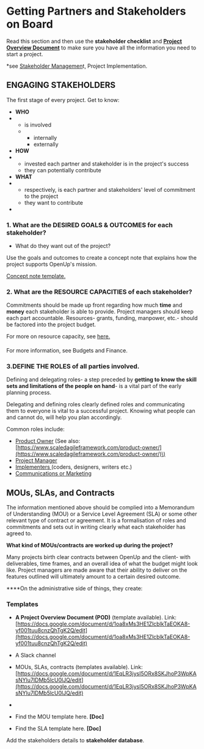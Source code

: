 # Getting Partners and Stakeholders on Board

Read this section and then use the **stakeholder checklist** and [**Project Overview Document**](https://docs.google.com/document/d/1xDjx5-Wfqbsi8WnyaOrEQd-r98a_p27Jjp6WQ4nj_zc/edit) to make sure you have all the information you need to start a project.

\*see [Stakeholder Managemen](../project-planning/stakeholder-management.md)t, Project Implementation.

## ENGAGING STAKEHOLDERS

The first stage of every project. Get to know: 

* **WHO** 
* * is involved
  * * internally
    * externally
* **HOW** 
* * invested each partner and stakeholder is in the project's success
  * they can potentially contribute
* **WHAT** 
* * respectively, is each partner and stakeholders' level of commitment to the project
  * they want to contribute
* 
### 1. What are the DESIRED GOALS & OUTCOMES for each stakeholder?

* What do they want out of the project? 

Use the goals and outcomes to create a concept note that explains how the project supports OpenUp's mission. 

[Concept note template.](https://docs.google.com/document/d/1K-mBZlabZYBi_LApktb7eYpmR1NCo7M8oroDechZfA8/edit) 

### 2. What are the RESOURCE CAPACITIES of each stakeholder?

Commitments should be made up front regarding how much **time** and **money** each stakeholder is able to provide. Project managers should keep each part accountable. Resources- grants, funding, manpower, etc.- should be factored into the project budget. 

For more on resource capacity, see [here.](defining-project-parameters-and-limitations.md) 

#### 

For more information, see Budgets and Finance. 

### 3.DEFINE THE ROLES of all parties involved. 

Defining and delegating roles- a step preceded by **getting to know the skill sets and limitations of the people on hand**- is a vital part of the early planning process. 

Delegating and defining roles clearly defined roles and communicating them to everyone is vital to a successful project. Knowing what people can and cannot do, will help you plan accordingly.

Common roles include:

* [Product Owner](../project-planning/common-roles.md#product-owner) \(See also: [https://www.scaledagileframework.com/product-owner/](https://www.scaledagileframework.com/product-owner/)\)
* [Project Manager](../project-planning/common-roles.md#project-manager)
* [Implementers ](../project-planning/common-roles.md#lead-developer)\(coders, designers, writers etc.\)
* [Communications or Marketing](../project-planning/common-roles.md#communications-and-marketing-lead)

### 

#### 

### 

## MOUs, SLAs, and Contracts

The information mentioned above should be complied into a Memorandum of Understanding \(MOU\) or a Service Level Agreement \(SLA\) or some other relevant type of contract or agreement. It is a formalisation of roles and commitments and sets out in writing clearly what each stakeholder has agreed to.

**What kind of MOUs/contracts are worked up during the project?**

Many projects birth clear contracts between OpenUp and the client- with deliverables, time frames, and an overall idea of what the budget might look like. Project managers are made aware that their ability to deliver on the features outlined will ultimately amount to a certain desired outcome. 

  
****On the administrative side of things, they create:

### Templates

* **A Project Overview Document \(POD\)** \(template available\). Link: [https://docs.google.com/document/d/1oa8xMs3HE1ZlcblkTaEOKA8-yf001tuu8cnzQhTgK2Q/edit](https://docs.google.com/document/d/1oa8xMs3HE1ZlcblkTaEOKA8-yf001tuu8cnzQhTgK2Q/edit)
* A Slack channel
* MOUs, SLAs, contracts \(templates available\). Link: [https://docs.google.com/document/d/1EqLR3jysI5ORx8SKJhoP3WpKAsNYlu7IDMb5lcU0lJQ/edit](https://docs.google.com/document/d/1EqLR3jysI5ORx8SKJhoP3WpKAsNYlu7IDMb5lcU0lJQ/edit)
* 


* Find the MOU template here. **\[Doc\]**
* Find the SLA template here. **\[Doc\]**

Add the stakeholders details to **stakeholder database**.

